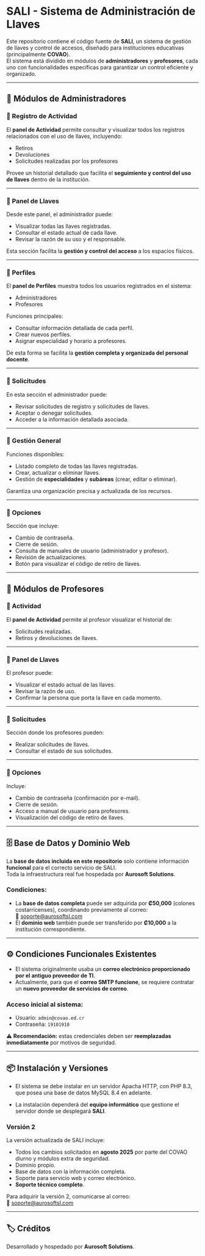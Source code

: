 # SALI - Sistema de Administración de Llaves

Este repositorio contiene el código fuente de **SALI**, un sistema de gestión de llaves y control de accesos, diseñado para instituciones educativas (principalmente **COVAO**).  
El sistema está dividido en módulos de **administradores** y **profesores**, cada uno con funcionalidades específicas para garantizar un control eficiente y organizado.

---

## 📌 Módulos de Administradores

### 🔹 Registro de Actividad
El **panel de Actividad** permite consultar y visualizar todos los registros relacionados con el uso de llaves, incluyendo:
- Retiros
- Devoluciones
- Solicitudes realizadas por los profesores  

Provee un historial detallado que facilita el **seguimiento y control del uso de llaves** dentro de la institución.

---

### 🔹 Panel de Llaves
Desde este panel, el administrador puede:
- Visualizar todas las llaves registradas.
- Consultar el estado actual de cada llave.
- Revisar la razón de su uso y el responsable.  

Esta sección facilita la **gestión y control del acceso** a los espacios físicos.

---

### 🔹 Perfiles
El **panel de Perfiles** muestra todos los usuarios registrados en el sistema:
- Administradores
- Profesores  

Funciones principales:
- Consultar información detallada de cada perfil.
- Crear nuevos perfiles.
- Asignar especialidad y horario a profesores.  

De esta forma se facilita la **gestión completa y organizada del personal docente**.

---

### 🔹 Solicitudes
En esta sección el administrador puede:
- Revisar solicitudes de registro y solicitudes de llaves.
- Aceptar o denegar solicitudes.
- Acceder a la información detallada asociada.  

---

### 🔹 Gestión General
Funciones disponibles:
- Listado completo de todas las llaves registradas.
- Crear, actualizar o eliminar llaves.
- Gestión de **especialidades** y **subáreas** (crear, editar o eliminar).  

Garantiza una organización precisa y actualizada de los recursos.

---

### 🔹 Opciones
Sección que incluye:
- Cambio de contraseña.
- Cierre de sesión.
- Consulta de manuales de usuario (administrador y profesor).
- Revisión de actualizaciones.
- Botón para visualizar el código de retiro de llaves.

---

## 📌 Módulos de Profesores

### 🔹 Actividad
El **panel de Actividad** permite al profesor visualizar el historial de:
- Solicitudes realizadas.
- Retiros y devoluciones de llaves.  

---

### 🔹 Panel de Llaves
El profesor puede:
- Visualizar el estado actual de las llaves.
- Revisar la razón de uso.
- Confirmar la persona que porta la llave en cada momento.  

---

### 🔹 Solicitudes
Sección donde los profesores pueden:
- Realizar solicitudes de llaves.
- Consultar el estado de sus solicitudes.  

---

### 🔹 Opciones
Incluye:
- Cambio de contraseña (confirmación por e-mail).
- Cierre de sesión.
- Acceso a manual de usuario para profesores.
- Visualización del código de retiro de llaves.

---

## 🗄️ Base de Datos y Dominio Web

La **base de datos incluida en este repositorio** solo contiene información **funcional** para el correcto servicio de SALI.  
Toda la infraestructura real fue hospedada por **Aurosoft Solutions**.  

### Condiciones:
- La **base de datos completa** puede ser adquirida por **₡50,000** (colones costarricenses), coordinando previamente al correo:  
  📧 soporte@aurosoftsl.com  
- El **dominio web** también puede ser transferido por **₡10,000** a la institución correspondiente.

---

## ⚙️ Condiciones Funcionales Existentes

- El sistema originalmente usaba un **correo electrónico proporcionado por el antiguo proveedor de TI**.  
- Actualmente, para que el **correo SMTP funcione**, se requiere contratar un **nuevo proveedor de servicios de correo**.  

### Acceso inicial al sistema:
- Usuario: `admin@covao.ed.cr`  
- Contraseña: `19101910`  

⚠️ **Recomendación:** estas credenciales deben ser **reemplazadas inmediatamente** por motivos de seguridad.

---

## 📦 Instalación y Versiones

- El sistema se debe instalar en un servidor Apacha HTTP, con PHP 8.3, que posea una base de datos MySQL 8.4 en adelante.

- La instalación dependerá del **equipo informático** que gestione el servidor donde se desplegará **SALI**.  

### Versión 2
La versión actualizada de SALI incluye:
- Todos los cambios solicitados en **agosto 2025** por parte del COVAO diurno y módulos extra de seguridad.  
- Dominio propio.  
- Base de datos con la información completa.  
- Soporte para servicio web y correo electrónico.  
- **Soporte técnico completo**.  

Para adquirir la versión 2, comunicarse al correo:  
📧 soporte@aurosoftsl.com  

---

## 🏷️ Créditos
Desarrollado y hospedado por **Aurosoft Solutions**.
